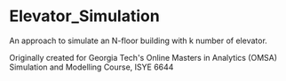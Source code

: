 # Elevator_Simulation
An approach to simulate an N-floor building with k number of elevator.

Originally created for Georgia Tech's Online Masters in Analytics (OMSA) Simulation and Modelling Course, ISYE 6644

